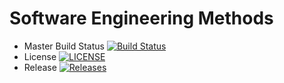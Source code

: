 # Software Engineering Methods

- Master Build Status [![Build Status](https://travis-ci.org/THEVlLLAlN/semFinal.svg?branch=master)](https://travis-ci.org/THEVlLLAlN/semFinal)
- License [![LICENSE](https://img.shields.io/github/license/THEVlLLAlN/semFinal.svg?style=flat-square)](https://github.com/THEVlLLAlN/semFinal/blob/master/LICENSE)
- Release [![Releases](https://img.shields.io/github/release/THEVlLLAlN/semFinal/all.svg?style=flat-square)](https://github.com/THEVlLLAlN/semFinal/releases)